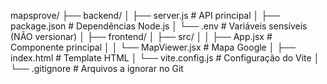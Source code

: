 mapsprove/
├── backend/
│   ├── server.js          # API principal
│   ├── package.json       # Dependências Node.js
│   └── .env              # Variáveis sensíveis (NÃO versionar)
│
├── frontend/
│   ├── src/
│   │   ├── App.jsx       # Componente principal
│   │   └── MapViewer.jsx  # Mapa Google
│   ├── index.html        # Template HTML
│   └── vite.config.js    # Configuração do Vite
│
└── .gitignore           # Arquivos a ignorar no Git
